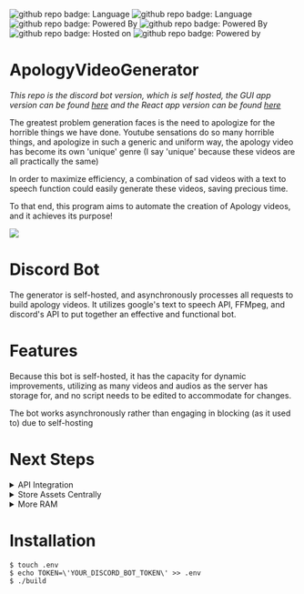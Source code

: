![github repo badge: Language](https://img.shields.io/badge/Language-Python-181717?color=blue)  ![github repo badge: Language](https://img.shields.io/badge/Language-Bash-181717?color=green)  ![github repo badge: Powered By](https://img.shields.io/badge/Powered%20by-FFMPEG-181717?color=Green)  ![github repo badge: Powered By](https://img.shields.io/badge/Powered%20by-gTTS-181717?color=red)  ![github repo badge: Hosted on](https://img.shields.io/badge/Hosted%20on-Heroku-181717?color=purple) ![github repo badge: Powered by](https://img.shields.io/badge/Powered%20by-Discord-181717?color=purple)
# ApologyVideoGenerator

_This repo is the discord bot version, which is self hosted, the GUI app version can be found [here](https://github.com/daminals/ApologyVideoGenerator/tree/MacApp) and the React app version can be found [here](https://github.com/daminals/ApologyVideoGenerator_Web)_

The greatest problem generation faces is the need to apologize for the horrible things we have done.
Youtube sensations do so many horrible things, and apologize in such a generic and uniform way, the apology video has become its own 'unique' genre (I say 'unique' because these videos are all practically the same)

In order to maximize efficiency, a combination of sad videos with a text to speech function could easily generate these videos, saving precious time.

To that end, this program aims to automate the creation of Apology videos, and it achieves its purpose!

[![](https://res.cloudinary.com/marcomontalbano/image/upload/v1594592001/video_to_markdown/images/youtube--Cjb45G58kk8-c05b58ac6eb4c4700831b2b3070cd403.jpg)](https://youtu.be/Cjb45G58kk8 "")

# Discord Bot

The generator is self-hosted, and asynchronously processes all requests to build apology videos. It utilizes google's text to speech API, FFMpeg, and discord's API to put together an effective and functional bot.

# Features

Because this bot is self-hosted, it has the capacity for dynamic improvements, utilizing as many videos and audios as the server has storage for, and no script needs to be edited to accommodate for changes.

The bot works asynchronously rather than engaging in blocking (as it used to) due to self-hosting

# Next Steps

<details>
<summary>API Integration</summary>

Rather than have each separate instance of the script.py function, I would like to host the React app and use the flask backend as an API that can accept script-building requests, minimizing repeated code and allowing for script updates that immediately affect all Apology Video Generator ports
</details>
<details>
<summary>Store Assets Centrally</summary>

Store Assets in centralized folder accessible to all Apology Video ports hosted on the server
</details>
<details>
<summary>More RAM</summary>

More RAM would allow the the bot to be more scalable and process way more apology videos at once
</details>

# Installation
```
$ touch .env
$ echo TOKEN=\'YOUR_DISCORD_BOT_TOKEN\' >> .env
$ ./build
```